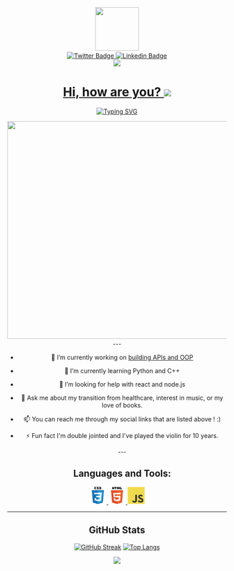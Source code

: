 <div id="header" align="center">
  <img src= "https://media.giphy.com/media/p7bz7zIIW2dJemYweL/giphy.gif" width="100" height= "100">
<div id="badges" align="center">
   <a href= "www.twitter.com/drummerbrown5">
 <img src= "https://img.shields.io/badge/Twitter-purple?logo=twitter&logoColor=white" alt= "Twitter Badge">
  </a>
  <a href="https://www.linkedin.com/in/deja-drummer1714/">
 <img src= "https://img.shields.io/badge/Linkedin-purple?logo=linkedin&logoColor=white" alt= "Linkedin Badge">
</div>
  <img src= "https://komarev.com/ghpvc/?username=DrummerDee">
<h1>
  Hi, how are you?
  <img src="https://media.giphy.com/media/hvRJCLFzcasrR4ia7z/giphy.gif" width="30px"/>
</h1>
  
  [![Typing SVG](https://readme-typing-svg.herokuapp.com?size=22&color=CB38F7&lines=I'm+a+Full+Stack+Developer)](https://git.io/typing-svg)
  
  <div align= "center">
    <img src="https://media.giphy.com/media/3o7aCTfyhYawdOXcFW/giphy.gif" width= "620" height= "500"/>
  </div>
  ---
  <p align="left">

- 🔭 I’m currently working on [building APIs and OOP](https://strangerthingsapis.netlify.app/)

- 🌱 I’m currently learning Python and C++

- 🤝 I’m looking for help with react and node.js

- 💬 Ask me about my transition from healthcare, interest in music, or my love of books.

- 📫 You can reach me through my social links that are listed above ! :)

- ⚡ Fun fact I'm double jointed and I've played the violin for 10 years.
  </p>
  ---
  <h2 align="center"> Languages and Tools:</h2>
<p align="center"> <a href="https://www.w3schools.com/css/" target="_blank" rel="noreferrer"> <img src="https://raw.githubusercontent.com/devicons/devicon/master/icons/css3/css3-original-wordmark.svg" alt="css3" width="40" height="40"/> </a> <a href="https://www.w3.org/html/" target="_blank" rel="noreferrer"> <img src="https://raw.githubusercontent.com/devicons/devicon/master/icons/html5/html5-original-wordmark.svg" alt="html5" width="40" height="40"/> </a> <a href="https://developer.mozilla.org/en-US/docs/Web/JavaScript" target="_blank" rel="noreferrer"> <img src="https://raw.githubusercontent.com/devicons/devicon/master/icons/javascript/javascript-original.svg" alt="javascript" width="40" height="40"/> </a> </p>
  
---
  <h2 align= "center"> GitHub Stats </h2>
  
  [![GitHub Streak](http://github-readme-streak-stats.herokuapp.com?user=DrummerDee&theme=shades-of-purple&hide_border=true&date_format=n%2Fj%5B%2FY%5D)](https://git.io/streak-stats)
  [![Top Langs](https://github-readme-stats.vercel.app/api/top-langs/?username=DrummerDee&layout=demo)](https://github.com/anuraghazra/github-readme-stats)
  
<img height="180em" src="https://github-readme-stats.vercel.app/api?username=DrummerDee&show_icons=true&hide_border=true&&count_private=true&include_all_commits=true" />
